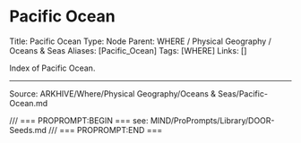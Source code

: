 # Pacific Ocean

Title: Pacific Ocean
Type: Node
Parent: WHERE / Physical Geography / Oceans & Seas
Aliases: [Pacific_Ocean]
Tags: [WHERE]
Links: []

Index of Pacific Ocean.

---
Source: ARKHIVE/Where/Physical Geography/Oceans & Seas/Pacific-Ocean.md

/// === PROPROMPT:BEGIN ===
see: MIND/ProPrompts/Library/DOOR-Seeds.md
/// === PROPROMPT:END ===
